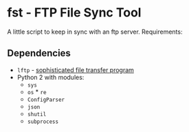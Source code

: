 # fst - FTP File Sync Tool

A little script to keep in sync with an ftp server. Requirements: 

## Dependencies
* `lftp` - [sophisticated file transfer program](http://lftp.yar.ru/)
* Python 2 with modules: 
	* `sys`
	* `os`
            * `re`
	* `ConfigParser`
	* `json`
	* `shutil`
	* `subprocess`